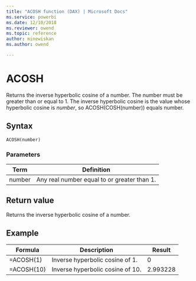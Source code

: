 ```yaml
---
title: "ACOSH function (DAX) | Microsoft Docs"
ms.service: powerbi 
ms.date: 12/10/2018
ms.reviewer: owend
ms.topic: reference
author: minewiskan
ms.author: owend

---
```

# ACOSH
Returns the inverse hyperbolic cosine of a number. The number must be greater than or equal to 1. The inverse hyperbolic cosine is the value whose hyperbolic cosine is *number*, so ACOSH(COSH(number)) equals number.  
  
## Syntax  
  
```dax
ACOSH(number)  
```
  
### Parameters  
  
|Term|Definition|  
|--------|--------------|  
|number|Any real number equal to or greater than 1.|  
  
## Return value  
Returns the inverse hyperbolic cosine of a number.  
  
## Example  
  
|Formula|Description|Result|  
|-----------|---------------|----------|  
|=ACOSH(1)|Inverse hyperbolic cosine of 1.|0|  
|=ACOSH(10)|Inverse hyperbolic cosine of 10.|2.993228|  
  
